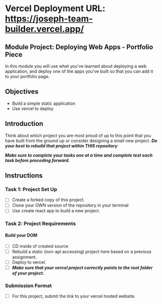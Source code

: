 # Vercel Deployment URL: https://joseph-team-builder.vercel.app/

## Module Project: Deploying Web Apps - Portfolio Piece

In this module you will use what you've learned about deploying a web application, and deploy one of the apps you've built so that you can add it to your portfolio page.

## Objectives

- Build a simple static application
- Use vercel to deploy

## Introduction

Think about which project you are most proud of up to this point that you have built from the ground up or consider designing a small new project. **_Do your best to rebuild that project within THIS repository_**

**_Make sure to complete your tasks one at a time and complete test each task before proceding forward._**

## Instructions

### Task 1: Project Set Up

- [ ] Create a forked copy of this project.
- [ ] Clone your OWN version of the repository in your terminal
- [ ] Use create react app to build a new project.

### Task 2: Project Requirements

#### Build your DOM

- [ ] CD inside of created source
- [ ] Rebuild a static (non-api accessing) project here based on a previous assignment.
- [ ] Deploy to vercel.
- [ ] **_Make sure that your vercel project correctly points to the root folder of your project._**

### Submission Format

- [ ] For this project, submit the link to your vercel hosted website.
